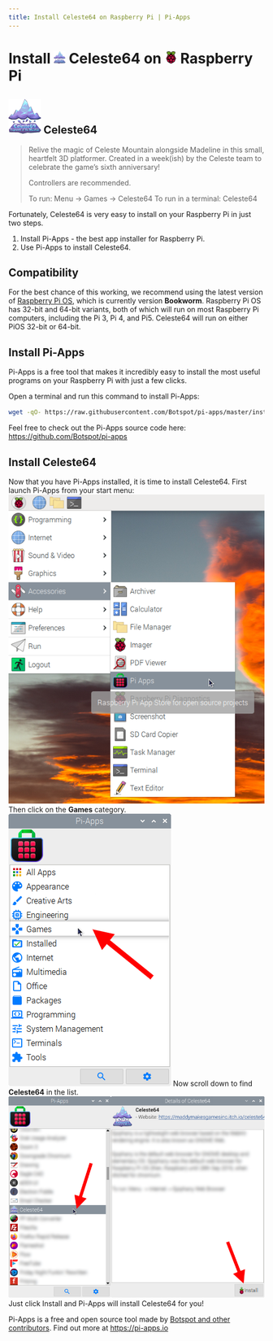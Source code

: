 ```yaml
---
title: Install Celeste64 on Raspberry Pi | Pi-Apps
---
```

<div class="simple-install-content content">

# Install <img src="/img/app-icons/Celeste64/icon-64.png" height=24> Celeste64 on <img src=/img/other-icons/raspberrypi-icon.svg height=24> Raspberry Pi

## <img src="/img/app-icons/Celeste64/icon-64.png"> Celeste64
> Relive the magic of Celeste Mountain alongside Madeline in this small, heartfelt 3D platformer.
> Created in a week(ish) by the Celeste team to celebrate the game’s sixth anniversary!
> 
> Controllers are recommended.
> 
> To run: Menu -> Games -> Celeste64
> To run in a terminal: Celeste64

Fortunately, Celeste64 is very easy to install on your Raspberry Pi in just two steps.
1. Install Pi-Apps - the best app installer for Raspberry Pi.
2. Use Pi-Apps to install Celeste64.
</div>
<div class="simple-install-content content">

## Compatibility
For the best chance of this working, we recommend using the latest version of [Raspberry Pi OS](https://www.raspberrypi.com/software/), which is currently version **Bookworm**.
Raspberry Pi OS has 32-bit and 64-bit variants, both of which will run on most Raspberry Pi computers, including the Pi 3, Pi 4, and Pi5.
Celeste64 will run on either PiOS 32-bit or 64-bit.
</div>
<div class="simple-install-content content">

## Install Pi-Apps

Pi-Apps is a free tool that makes it incredibly easy to install the most useful programs on your Raspberry Pi with just a few clicks.

Open a terminal and run this command to install Pi-Apps:
```bash
wget -qO- https://raw.githubusercontent.com/Botspot/pi-apps/master/install | bash
```
Feel free to check out the Pi-Apps source code here: https://github.com/Botspot/pi-apps
</div>
<div class="simple-install-content content">

## Install Celeste64

Now that you have Pi-Apps installed, it is time to install Celeste64.
First launch Pi-Apps from your start menu:
<img src="/img/start-menu.png">
Then click on the <b>Games</b> category.
<img src="/img/category-selections/Games.png">
Now scroll down to find <b>Celeste64</b> in the list.
<img src="/img/app-icons/Celeste64/app-selection.png">
Just click Install and Pi-Apps will install Celeste64 for you!
</div>
<div class="simple-install-content content">

Pi-Apps is a free and open source tool made by [Botspot and other contributors](/about/#contributors). Find out more at https://pi-apps.io
</div>
